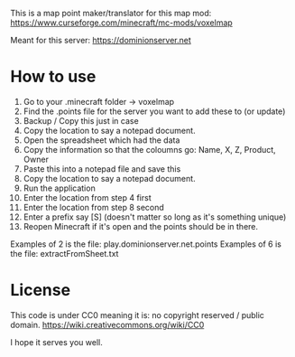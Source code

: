 This is a map point maker/translator for this map mod:
https://www.curseforge.com/minecraft/mc-mods/voxelmap

Meant for this server:
https://dominionserver.net

# How to use
1. Go to your .minecraft folder -> voxelmap
2. Find the .points file for the server you want to add these to (or update)
3. Backup / Copy this just in case
4. Copy the location to say a notepad document.
5. Open the spreadsheet which had the data
6. Copy the information so that the coloumns go: Name, X, Z, Product, Owner
7. Paste this into a notepad file and save this
8. Copy the location to say a notepad document.
9. Run the application
10. Enter the location from step 4 first
11. Enter the location from step 8 second
12. Enter a prefix say [S] (doesn't matter so long as it's something unique)
13. Reopen Minecraft if it's open and the points should be in there.

Examples of 2 is the file: play.dominionserver.net.points
Examples of 6 is the file: extractFromSheet.txt

# License

This code is under CC0 meaning it is: no copyright reserved / public domain.
https://wiki.creativecommons.org/wiki/CC0

I hope it serves you well.